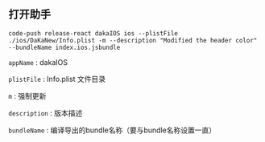 ## 打开助手

```
code-push release-react dakaIOS ios --plistFile ./ios/DaKaNew/Info.plist -m --description "Modified the header color" --bundleName index.ios.jsbundle
```

`appName` : dakaIOS

`plistFile` : Info.plist 文件目录

`m` : 强制更新

`description` : 版本描述

`bundleName` : 编译导出的bundle名称（要与bundle名称设置一直）

